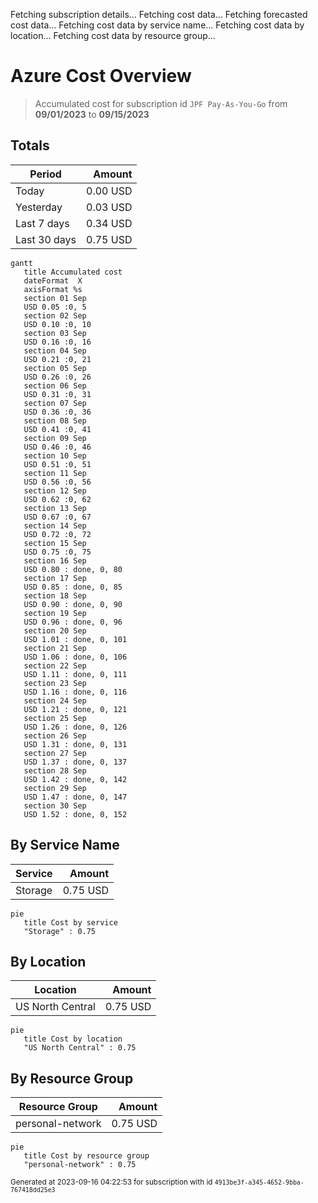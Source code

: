 Fetching subscription details...
Fetching cost data...
Fetching forecasted cost data...
Fetching cost data by service name...
Fetching cost data by location...
Fetching cost data by resource group...
# Azure Cost Overview

> Accumulated cost for subscription id `JPF Pay-As-You-Go` from **09/01/2023** to **09/15/2023**

## Totals

|Period|Amount|
|---|---:|
|Today|0.00 USD|
|Yesterday|0.03 USD|
|Last 7 days|0.34 USD|
|Last 30 days|0.75 USD|

```mermaid
gantt
   title Accumulated cost
   dateFormat  X
   axisFormat %s
   section 01 Sep
   USD 0.05 :0, 5
   section 02 Sep
   USD 0.10 :0, 10
   section 03 Sep
   USD 0.16 :0, 16
   section 04 Sep
   USD 0.21 :0, 21
   section 05 Sep
   USD 0.26 :0, 26
   section 06 Sep
   USD 0.31 :0, 31
   section 07 Sep
   USD 0.36 :0, 36
   section 08 Sep
   USD 0.41 :0, 41
   section 09 Sep
   USD 0.46 :0, 46
   section 10 Sep
   USD 0.51 :0, 51
   section 11 Sep
   USD 0.56 :0, 56
   section 12 Sep
   USD 0.62 :0, 62
   section 13 Sep
   USD 0.67 :0, 67
   section 14 Sep
   USD 0.72 :0, 72
   section 15 Sep
   USD 0.75 :0, 75
   section 16 Sep
   USD 0.80 : done, 0, 80
   section 17 Sep
   USD 0.85 : done, 0, 85
   section 18 Sep
   USD 0.90 : done, 0, 90
   section 19 Sep
   USD 0.96 : done, 0, 96
   section 20 Sep
   USD 1.01 : done, 0, 101
   section 21 Sep
   USD 1.06 : done, 0, 106
   section 22 Sep
   USD 1.11 : done, 0, 111
   section 23 Sep
   USD 1.16 : done, 0, 116
   section 24 Sep
   USD 1.21 : done, 0, 121
   section 25 Sep
   USD 1.26 : done, 0, 126
   section 26 Sep
   USD 1.31 : done, 0, 131
   section 27 Sep
   USD 1.37 : done, 0, 137
   section 28 Sep
   USD 1.42 : done, 0, 142
   section 29 Sep
   USD 1.47 : done, 0, 147
   section 30 Sep
   USD 1.52 : done, 0, 152
```

## By Service Name

|Service|Amount|
|---|---:|
|Storage|0.75 USD|

```mermaid
pie
   title Cost by service
   "Storage" : 0.75
```

## By Location

|Location|Amount|
|---|---:|
|US North Central|0.75 USD|

```mermaid
pie
   title Cost by location
   "US North Central" : 0.75
```

## By Resource Group

|Resource Group|Amount|
|---|---:|
|personal-network|0.75 USD|

```mermaid
pie
   title Cost by resource group
   "personal-network" : 0.75
```

<sup>Generated at 2023-09-16 04:22:53 for subscription with id `4913be3f-a345-4652-9bba-767418dd25e3`</sup>
